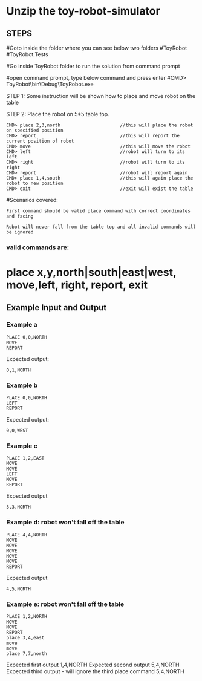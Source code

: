 Unzip the toy-robot-simulator
===================

STEPS
-----------------
#Goto inside the folder where you can see below two folders
  #ToyRobot
  #ToyRobot.Tests

#Go inside ToyRobot folder to run the solution from command prompt

#open command prompt, type below command and press enter
#CMD> ToyRobot\bin\Debug\ToyRobot.exe

STEP 1: Some instruction will be shown how to place and move robot on the table

STEP 2: Place the robot on 5*5 table top.

    CMD> place 2,3,north                      //this will place the robot on specified position
    CMD> report                               //this will report the current position of robot
    CMD> move                                 //this will move the robot 
    CMD> left                                 //robot will turn to its left
    CMD> right                                //robot will turn to its right
    CMD> report                               //robot will report again 
    CMD> place 1,4,south                      //this will again place the robot to new position
    CMD> exit                                 //exit will exist the table

#Scenarios covered:

    First command should be valid place command with correct coordinates and facing

    Robot will never fall from the table top and all invalid commands will be ignored

### valid commands are:

  # place x,y,north|south|east|west, move,left, right, report, exit
  
Example Input and Output
------------------------

### Example a

    PLACE 0,0,NORTH
    MOVE
    REPORT

Expected output:

    0,1,NORTH

### Example b

    PLACE 0,0,NORTH
    LEFT
    REPORT

Expected output:

    0,0,WEST

### Example c

    PLACE 1,2,EAST
    MOVE
    MOVE
    LEFT
    MOVE
    REPORT

Expected output

    3,3,NORTH
    
### Example d: robot won't fall off the table
    PLACE 4,4,NORTH
    MOVE
    MOVE
    MOVE
    MOVE
    MOVE
    REPORT
Expected output

    4,5,NORTH
    
### Example e: robot won't fall off the table
    PLACE 1,2,NORTH
    MOVE
    MOVE   
    REPORT  
    place 3,4,east
    move
    move
    place 7,7,north
Expected first output
    1,4,NORTH
Expected second output
    5,4,NORTH
 Expected third output - will ignore the third place command
    5,4,NORTH   



